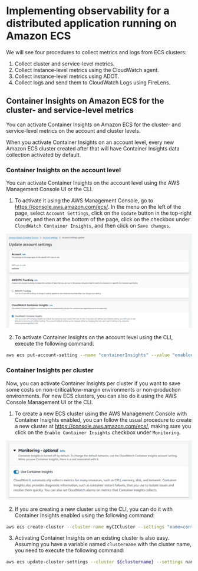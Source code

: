 # Implementing observability for a distributed application running on Amazon ECS

We will see four procedures to collect metrics and logs from ECS clusters:

1. Collect cluster and service-level metrics.
2. Collect instance-level metrics using the CloudWatch agent.
3. Collect instance-level metrics using ADOT.
4. Collect logs and send them to CloudWatch Logs using FireLens.

## Container Insights on Amazon ECS for the cluster- and service-level metrics

You can activate Container Insights on Amazon ECS for the cluster- and service-level metrics on the account and cluster levels.

When you activate Container Insights on an account level, every new Amazon ECS cluster created after that will have Container Insights data collection activated by default.

### Container Insights on the account level

You can activate Container Insights on the account level using the AWS Management Console UI or the CLI.

1. To activate it using the AWS Management Console, go to https://console.aws.amazon.com/ecs/. In the menu on the left of the page, select `Account Settings`, click on the `Update` button in the top-right corner, and then at the bottom of the page, click on the checkbox under `CloudWatch Container Insights`, and then click on `Save changes`.

![account-level-insights](/images/account-level-insights.png)

2. To activate Container Insights on the account level using the CLI, execute the following command:

```sh
aws ecs put-account-setting --name "containerInsights" --value "enabled"
```

### Container Insights per cluster

Now, you can activate Container Insights per cluster if you want to save some costs on non-critical/low-margin environments or non-production environments. For new ECS clusters, you can also do it using the AWS Console Management UI or the CLI.

1. To create a new ECS cluster using the AWS Management Console with Container Insights enabled, you can follow the usual procedure to create a new cluster at https://console.aws.amazon.com/ecs/, making sure you click on the `Enable Container Insights` checkbox under `Monitoring`.

![container-level-insights](/images/container-level-insights.png)

2. If you are creating a new cluster using the CLI, you can do it with Container Insights enabled using the following command:

```sh
aws ecs create-cluster --cluster-name myCICluster --settings "name=containerInsights,value=enabled"
```

3. Activating Container Insights on an existing cluster is also easy. Assuming you have a variable named `clustername` with the cluster name, you need to execute the following command:

```sh
aws ecs update-cluster-settings --cluster ${clustername} --settings name=containerInsights,value=enabled --region ${AWS_REGION}
```